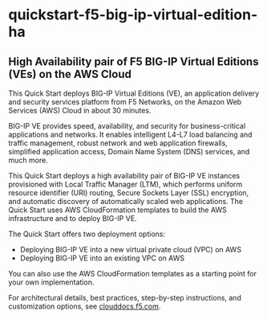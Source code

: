 # quickstart-f5-big-ip-virtual-edition-ha


## High Availability pair of F5 BIG-IP Virtual Editions (VEs) on the AWS Cloud


This Quick Start deploys BIG-IP Virtual Editions (VE), an application delivery and security services platform from F5 Networks, on the Amazon Web Services (AWS) Cloud in about 30 minutes.  

BIG-IP VE provides speed, availability, and security for business-critical applications and networks. It enables intelligent L4-L7 load balancing and traffic management, robust network and web application firewalls, simplified application access, Domain Name System (DNS) services, and much more.

This Quick Start deploys a high availability pair of BIG-IP VE instances provisioned with Local Traffic Manager (LTM), which performs uniform resource identifier (URI) routing, Secure Sockets Layer (SSL) encryption, and automatic discovery of automatically scaled web applications. The Quick Start uses AWS CloudFormation templates to build the AWS infrastructure and to deploy BIG-IP VE.

The Quick Start offers two deployment options:

- Deploying BIG-IP VE into a new virtual private cloud (VPC) on AWS
- Deploying BIG-IP VE into an existing VPC on AWS

You can also use the AWS CloudFormation templates as a starting point for your own implementation.

For architectural details, best practices, step-by-step instructions, and customization options, see 
[clouddocs.f5.com](https://clouddocs.f5.com/products/extensions/f5-cloud-failover/latest/userguide/aws.html).



